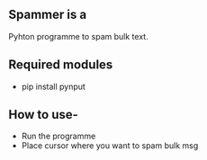## Spammer is a
Pyhton programme to spam bulk text.
## Required modules
- pip install pynput 
## How to use-
- Run the programme 
- Place cursor where you want to spam bulk msg
